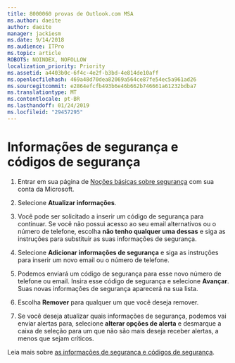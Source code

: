 ```yaml
---
title: 8000060 provas de Outlook.com MSA
ms.author: daeite
author: daeite
manager: jackiesm
ms.date: 9/14/2018
ms.audience: ITPro
ms.topic: article
ROBOTS: NOINDEX, NOFOLLOW
localization_priority: Priority
ms.assetid: a4403b0c-6f4c-4e2f-b3bd-4e814de10aff
ms.openlocfilehash: 469a48d70dea82069a564ce87fe54ec5a961ad26
ms.sourcegitcommit: e2864efcfb493b6e46b662b746661a61232bdba7
ms.translationtype: MT
ms.contentlocale: pt-BR
ms.lasthandoff: 01/24/2019
ms.locfileid: "29457295"
---
```

# <a name="security-info-and-security-codes"></a>Informações de segurança e códigos de segurança

1. Entrar em sua página de [Noções básicas sobre segurança](https://account.microsoft.com/security) com sua conta da Microsoft. 
    
2. Selecione **Atualizar informações**. 
    
3. Você pode ser solicitado a inserir um código de segurança para continuar. Se você não possui acesso ao seu email alternativos ou o número de telefone, escolha **não tenho qualquer uma dessas** e siga as instruções para substituir as suas informações de segurança. 
    
4. Selecione **Adicionar informações de segurança** e siga as instruções para inserir um novo email ou o número de telefone. 
    
5. Podemos enviará um código de segurança para esse novo número de telefone ou email. Insira esse código de segurança e selecione **Avançar**. Suas novas informações de segurança aparecerá na sua lista. 
    
6. Escolha **Remover** para qualquer um que você deseja remover. 
    
7. Se você deseja atualizar quais informações de segurança, podemos vai enviar alertas para, selecione **alterar opções de alerta** e desmarque a caixa de seleção para um que não são mais deseja receber alertas, a menos que sejam críticos. 
    
Leia mais sobre [as informações de segurança e códigos de segurança](https://support.microsoft.com/help/12428/).
  

